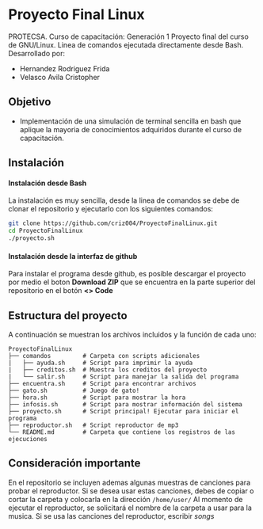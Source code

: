 # Proyecto Final Linux
PROTECSA. Curso de capacitación: Generación 1
Proyecto final del curso de GNU/Linux. Linea de comandos ejecutada directamente desde Bash.
Desarrollado por:
- Hernandez Rodriguez Frida
- Velasco Avila Cristopher

## Objetivo
- Implementación de una simulación de terminal sencilla en bash que aplique la mayoria de conocimientos adquiridos durante el curso de capacitación.

## Instalación

#### Instalación desde Bash
La instalación es muy sencilla, desde la linea de comandos se debe de clonar el repositorio y ejecutarlo con los siguientes comandos:
```bash
git clone https://github.com/criz004/ProyectoFinalLinux.git
cd ProyectoFinalLinux
./proyecto.sh
```

#### Instalación desde la interfaz de github
Para instalar el programa desde github, es posible descargar el proyecto por medio el boton **Download ZIP** que se encuentra en la parte superior del repositorio en el botón **<> Code**

## Estructura del proyecto
A continuación se muestran los archivos incluidos y la función de cada uno:
```
ProyectoFinalLinux
├── comandos         # Carpeta con scripts adicionales
|   ├── ayuda.sh     # Script para imprimir la ayuda
|   ├── creditos.sh  # Muestra los creditos del proyecto
|   └── salir.sh     # Script para manejar la salida del programa
├── encuentra.sh     # Script para encontrar archivos 
├── gato.sh          # Juego de gato!
├── hora.sh          # Script para mostrar la hora
├── infosis.sh       # Script para mostrar información del sistema
├── proyecto.sh      # Script principal! Ejecutar para iniciar el programa
├── reproductor.sh   # Script reproductor de mp3
└── README.md        # Carpeta que contiene los registros de las ejecuciones
```

## Consideración importante
En el repositorio se incluyen ademas algunas muestras de canciones para probar el reproductor. Si se desea usar estas canciones, debes de copiar o cortar la carpeta y colocarla en la dirección
```/home/user/```
Al momento de ejecutar el reproductor, se solicitará el nombre de la carpeta a usar para la musica. Si se usa las canciones del reproductor, escribir _songs_
